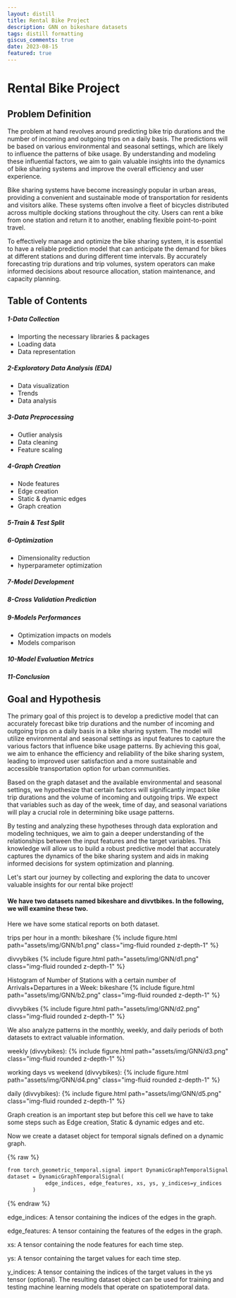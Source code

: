 ```yaml
---
layout: distill
title: Rental Bike Project
description: GNN on bikeshare datasets
tags: distill formatting
giscus_comments: true
date: 2023-08-15
featured: true
---
```

# Rental Bike Project

## Problem Definition

The problem at hand revolves around predicting bike trip durations and the number of incoming and outgoing trips on a daily basis. The predictions will be based on various environmental and seasonal settings, which are likely to influence the patterns of bike usage. By understanding and modeling these influential factors, we aim to gain valuable insights into the dynamics of bike sharing systems and improve the overall efficiency and user experience.

Bike sharing systems have become increasingly popular in urban areas, providing a convenient and sustainable mode of transportation for residents and visitors alike. These systems often involve a fleet of bicycles distributed across multiple docking stations throughout the city. Users can rent a bike from one station and return it to another, enabling flexible point-to-point travel.

To effectively manage and optimize the bike sharing system, it is essential to have a reliable prediction model that can anticipate the demand for bikes at different stations and during different time intervals. By accurately forecasting trip durations and trip volumes, system operators can make informed decisions about resource allocation, station maintenance, and capacity planning.
## Table of Contents

##### 1-Data Collection
- Importing the necessary libraries & packages
- Loading data
- Data representation
##### 2-Exploratory Data Analysis (EDA)
- Data visualization
- Trends
- Data analysis
##### 3-Data Preprocessing
- Outlier analysis
- Data cleaning
- Feature scaling 
##### 4-Graph Creation
- Node features
- Edge creation
- Static & dynamic edges
- Graph creation
##### 5-Train & Test Split 
##### 6-Optimization
- Dimensionality reduction
- hyperparameter optimization
##### 7-Model Development
##### 8-Cross Validation Prediction
##### 9-Models Performances
- Optimization impacts on models
- Models comparison
##### 10-Model Evaluation Metrics
##### 11-Conclusion 


## Goal and Hypothesis

The primary goal of this project is to develop a predictive model that can accurately forecast bike trip durations and the number of incoming and outgoing trips on a daily basis in a bike sharing system. The model will utilize environmental and seasonal settings as input features to capture the various factors that influence bike usage patterns. By achieving this goal, we aim to enhance the efficiency and reliability of the bike sharing system, leading to improved user satisfaction and a more sustainable and accessible transportation option for urban communities.

Based on the graph dataset and the available environmental and seasonal settings, we hypothesize that certain factors will significantly impact bike trip durations and the volume of incoming and outgoing trips. We expect that variables such as day of the week, time of day, and seasonal variations will play a crucial role in determining bike usage patterns.

By testing and analyzing these hypotheses through data exploration and modeling techniques, we aim to gain a deeper understanding of the relationships between the input features and the target variables. This knowledge will allow us to build a robust predictive model that accurately captures the dynamics of the bike sharing system and aids in making informed decisions for system optimization and planning.

Let's start our journey by collecting and exploring the data to uncover valuable insights for our rental bike project!


#### We have two datasets named bikeshare and divvtbikes. In the following, we will examine these two.

Here we have some statical reports on both dataset.

trips per hour in a month:
bikeshare
{% include figure.html path="assets/img/GNN/b1.png" class="img-fluid rounded z-depth-1" %}

divvybikes
{% include figure.html path="assets/img/GNN/d1.png" class="img-fluid rounded z-depth-1" %}

Histogram of Number of Stations with a certain number of Arrivals+Departures in a Week:
bikeshare
{% include figure.html path="assets/img/GNN/b2.png" class="img-fluid rounded z-depth-1" %}

divvybikes
{% include figure.html path="assets/img/GNN/d2.png" class="img-fluid rounded z-depth-1" %}

We also analyze patterns in the monthly, weekly, and daily periods of both datasets to extract valuable information.

weekly (divvybikes):
{% include figure.html path="assets/img/GNN/d3.png" class="img-fluid rounded z-depth-1" %}

working days vs weekend (divvybikes):
{% include figure.html path="assets/img/GNN/d4.png" class="img-fluid rounded z-depth-1" %}

daily (divvybikes):
{% include figure.html path="assets/img/GNN/d5.png" class="img-fluid rounded z-depth-1" %}


Graph creation is an important step but before this cell we have to take some steps such as Edge creation, Static & dynamic edges and etc.

Now we create a dataset object for temporal signals defined on a dynamic graph.

{% raw %}

```html
from torch_geometric_temporal.signal import DynamicGraphTemporalSignal
dataset = DynamicGraphTemporalSignal(
            edge_indices, edge_features, xs, ys, y_indices=y_indices
        )
```

{% endraw %}


edge_indices: A tensor containing the indices of the edges in the graph.

edge_features: A tensor containing the features of the edges in the graph.

xs: A tensor containing the node features for each time step.

ys: A tensor containing the target values for each time step.

y_indices: A tensor containing the indices of the target values in the ys tensor (optional).
The resulting dataset object can be used for training and testing machine learning models that operate on spatiotemporal data.